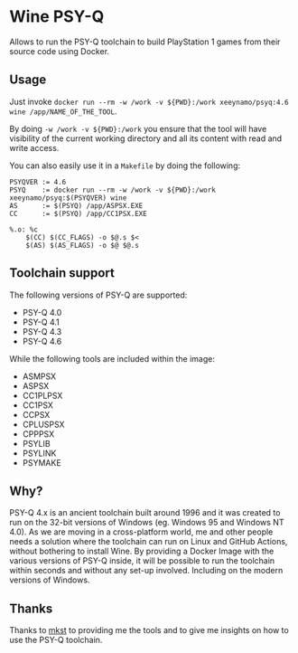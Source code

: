 # Wine PSY-Q

Allows to run the PSY-Q toolchain to build PlayStation 1 games from their source code using Docker.

## Usage

Just invoke `docker run --rm -w /work -v ${PWD}:/work xeeynamo/psyq:4.6 wine /app/NAME_OF_THE_TOOL`.

By doing `-w /work -v ${PWD}:/work` you ensure that the tool will have visibility of the current working directory and all its content with read and write access.

You can also easily use it in a `Makefile` by doing the following:

```
PSYQVER := 4.6
PSYQ    := docker run --rm -w /work -v ${PWD}:/work xeeynamo/psyq:$(PSYQVER) wine 
AS      := $(PSYQ) /app/ASPSX.EXE
CC      := $(PSYQ) /app/CC1PSX.EXE

%.o: %c
    $(CC) $(CC_FLAGS) -o $@.s $<
    $(AS) $(AS_FLAGS) -o $@ $@.s
```

## Toolchain support

The following versions of PSY-Q are supported:

* PSY-Q 4.0
* PSY-Q 4.1
* PSY-Q 4.3
* PSY-Q 4.6

While the following tools are included within the image:

* ASMPSX
* ASPSX
* CC1PLPSX
* CC1PSX
* CCPSX
* CPLUSPSX
* CPPPSX
* PSYLIB
* PSYLINK
* PSYMAKE

## Why?

PSY-Q 4.x is an ancient toolchain built around 1996 and it was created to run on the 32-bit versions of Windows (eg. Windows 95 and Windows NT 4.0).
As we are moving in a cross-platform world, me and other people needs a solution where the toolchain can run on Linux and GitHub Actions, without bothering to install Wine.
By providing a Docker Image with the various versions of PSY-Q inside, it will be possible to run the toolchain within seconds and without any set-up involved. Including on the modern versions of Windows.

## Thanks

Thanks to [mkst](https://github.com/mkst) to providing me the tools and to give me insights on how to use the PSY-Q toolchain.
